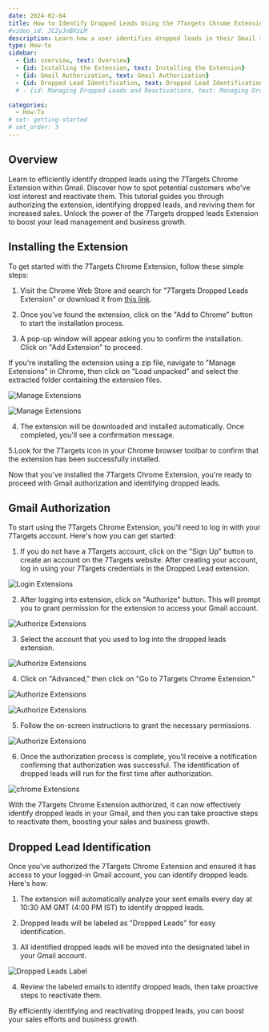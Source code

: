 ```yaml
---
date: 2024-02-04
title: How to Identify Dropped Leads Using the 7Targets Chrome Extension
#video_id: JC2yJnBXzLM
description: Learn how a user identifies dropped leads in their Gmail sent box.
type: How-to
sidebar:
  - {id: overview, text: Overview}
  - {id: Installing the Extension, text: Installing the Extension}
  - {id: Gmail Authorization, text: Gmail Authorization}
  - {id: Dropped Lead Identification, text: Dropped Lead Identification}
  # - {id: Managing Dropped Leads and Reactivations, text: Managing Dropped Leads and Reactivations}

categories:
  - How-To
# set: getting-started
# set_order: 3
---
```


## Overview
Learn to efficiently identify dropped leads using the 7Targets Chrome Extension within Gmail. Discover how to spot potential customers who've lost interest and reactivate them. This tutorial guides you through authorizing the extension, identifying dropped leads, and reviving them for increased sales. Unlock the power of the 7Targets dropped leads Extension to boost your lead management and business growth.

## Installing the Extension
To get started with the 7Targets Chrome Extension, follow these simple steps:

1. Visit the Chrome Web Store and search for "7Targets Dropped Leads Extension" or download it from [this link](https://drive.google.com/file/d/1VFtkfXRdOk0yxZ5GcWcLynKF0MJLbstT/view?usp=drive_link).

2. Once you've found the extension, click on the "Add to Chrome" button to start the installation process.

3. A pop-up window will appear asking you to confirm the installation. Click on "Add Extension" to proceed.

If you're installing the extension using a zip file, navigate to "Manage Extensions" in Chrome, then click on "Load unpacked" and select the extracted folder containing the extension files.

![Manage Extensions](../images/chromeExtension-1.jpg)

![Manage Extensions](../images/chromeExtension-2.jpg)

4. The extension will be downloaded and installed automatically. Once completed, you'll see a confirmation message.

5.Look for the 7Targets icon in your Chrome browser toolbar to confirm that the extension has been successfully installed.

Now that you've installed the 7Targets Chrome Extension, you're ready to proceed with Gmail authorization and identifying dropped leads.

## Gmail Authorization

To start using the 7Targets Chrome Extension, you'll need to log in with your 7Targets account. Here's how you can get started:

1. If you do not have a 7Targets account, click on the "Sign Up" button to create an account on the 7Targets website. After creating your account, log in using your 7Targets credentials in the Dropped Lead extension.

![Login Extensions](../images/ChromeExtension-3.jpg)

2. After logging into extension, click on "Authorize" button. This will prompt you to grant permission for the extension to access your Gmail account.

![Authorize Extensions](../images/ChromeExtension-4.jpg)

3. Select the account that you used to log into the dropped leads extension.

![Authorize Extensions](../images/ChromeExtension-5.jpg)

4. Click on "Advanced," then click on "Go to 7Targets Chrome Extension."

![Authorize Extensions](../images/ChromeExtension-6.jpg)

![Authorize Extensions](../images/ChromeExtension-7.jpg)

5. Follow the on-screen instructions to grant the necessary permissions.

![Authorize Extensions](../images/ChromeExtension-8.jpg)

6. Once the authorization process is complete, you'll receive a notification confirming that authorization was successful. The identification of dropped leads will run for the first time after authorization.

![chrome Extensions](../images/ChromeExtension-9.jpg)

With the 7Targets Chrome Extension authorized, it can now effectively identify dropped leads in your Gmail, and then you can take proactive steps to reactivate them, boosting your sales and business growth.

## Dropped Lead Identification

Once you've authorized the 7Targets Chrome Extension and ensured it has access to your logged-in Gmail account, you can identify dropped leads. Here's how:

1. The extension will automatically analyze your sent emails every day at 10:30 AM GMT (4:00 PM IST) to identify dropped leads.

2. Dropped leads will be labeled as "Dropped Leads" for easy identification.

3. All identified dropped leads will be moved into the designated label in your Gmail account.

![Dropped Leads Label](../images/ChromeExtension-10.jpg)

4. Review the labeled emails to identify dropped leads, then take proactive steps to reactivate them.

By efficiently identifying and reactivating dropped leads, you can boost your sales efforts and business growth.

<!-- ## Managing Dropped Leads and Reactivations -->
